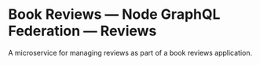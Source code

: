 # Book Reviews &mdash; Node GraphQL Federation &mdash; Reviews

A microservice for managing reviews as part of a book reviews application.
